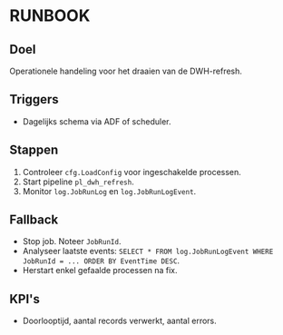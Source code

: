# RUNBOOK

## Doel
Operationele handeling voor het draaien van de DWH-refresh.

## Triggers
- Dagelijks schema via ADF of scheduler.

## Stappen
1. Controleer `cfg.LoadConfig` voor ingeschakelde processen.
2. Start pipeline `pl_dwh_refresh`.
3. Monitor `log.JobRunLog` en `log.JobRunLogEvent`.

## Fallback
- Stop job. Noteer `JobRunId`.
- Analyseer laatste events: `SELECT * FROM log.JobRunLogEvent WHERE JobRunId = ... ORDER BY EventTime DESC`.
- Herstart enkel gefaalde processen na fix.

## KPI's
- Doorlooptijd, aantal records verwerkt, aantal errors.
